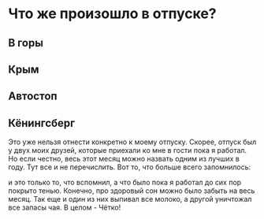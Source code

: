 # Что же произошло в отпуске?


## В горы 


## Крым


## Автостоп


## Кёнингсберг

Это уже нельзя отнести конкретно к моему отпуску. Скорее, отпуск был у двух моих друзей, которые приехали ко мне в гости пока я работал. Но если честно, весь этот месяц можно назвать одним из лучших в году. Тут все и не перечислить. Вот то, что больше всего запомнилось:

и это только то, что вспомнил, а что было пока я работал до сих пор покрыто тенью. Конечно, про здоровый сон можно было забыть на весь месяц. Так еще и один из них выпивал все молоко, а другой уничтожал все запасы чая. В целом - Чётко!
